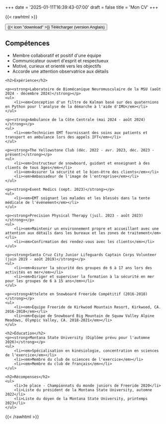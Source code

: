 +++
date = '2025-01-11T16:39:43-07:00'
draft = false
title = 'Mon CV'
+++

{{< rawhtml >}}

<div class="flex justify-center mb-6">
    <a href="/Adrien-Babet-CV.pdf" download>
        <button class="py-2 px-4 bg-blue-500 text-white font-semibold rounded-lg hover:bg-blue-600">
            {{< icon "download" >}} Télécharger (version Anglais)
        </button>
    </a>
</div>

<div class="cv-content mx-auto px-6 pb-6 pt-0 border rounded-lg shadow-md bg-orange-50">
    <h2>Compétences</h2>
    <ul>
        <li>Membre collaboratif et positif d'une équipe</li>
        <li>Communicateur ouvert d'esprit et respectueux</li>
        <li>Motivé, curieux et orienté vers les objectifs</li>
        <li>Accorde une attention observatrice aux détails</li>
    </ul>

    <h2>Expérience</h2>

    <p><strong>Laboratoire de Biomécanique Neuromusculaire de la MSU (août 2024 - décembre 2024)</strong></p>
    <ul>
        <li><em>Conception d'un filtre de Kalman basé sur des quaternions en Python pour l'analyse de la démarche à l'aide d'IMU</em></li>
    </ul>

    <p><strong>Ambulance de la Côte Centrale (mai 2024 - août 2024)</strong></p>
    <ul>
        <li><em>Technicien EMT fournissant des soins aux patients et transport en ambulance lors des appels IFT</em></li>
    </ul>

    <p><strong>The Yellowstone Club (déc. 2022 - avr. 2023, déc. 2023 - présent)</strong></p>
    <ul>
        <li><em>Instructeur de snowboard, guidant et enseignant à des clients de tous âges</em></li>
        <li><em>Assurer la sécurité et le bien-être des clients</em></li>
        <li><em>Ambassadeur de l'image de l'entreprise</em></li>
    </ul>

    <p><strong>Event Medics (sept. 2023)</strong></p>
    <ul>
        <li><em>EMT soignant les malades et les blessés dans la tente médicale de l'événement</em></li>
    </ul>

    <p><strong>Precision Physical Therapy (juil. 2023 - août 2023)</strong></p>
    <ul>
        <li><em>Maintenir un environnement propre et accueillant avec une attention aux détails dans les bureaux et les zones de traitement</em></li>
        <li><em>Confirmation des rendez-vous avec les clients</em></li>
    </ul>

    <p><strong>Santa Cruz City Junior Lifeguards Captain Corps Volunteer (juin 2019 - août 2019)</strong></p>
    <ul>
        <li><em>Assurer la sécurité des groupes de 6 à 17 ans lors des activités en mer</em></li>
        <li><em>Diriger et superviser la formation à la sécurité en mer pour les groupes de 6 à 15 ans</em></li>
    </ul>

    <p><strong>Attelete en Snowboard Freeride Compétitif (2016-2018)</strong></p>
    <ul>
        <li><em>Équipe Freeride de Kirkwood Mountain Resort, Kirkwood, CA. 2016-2018</em></li>
        <li><em>Équipe de Snowboard Big Mountain de Squaw Valley Alpine Meadows, Olympic Valley, CA. 2018-2021</em></li>
    </ul>

    <h2>Éducation</h2>
    <p><strong>Montana State University (Diplôme prévu pour l'automne 2026)</strong></p>
    <ul>
        <li><em>Spécialisation en kinésiologie, concentration en sciences de l'exercice</em></li>
        <li><em>Membre du club de sciences de l'exercice</em></li>
        <li><em>Membre du club de français</em></li>
    </ul>

    <h2>Récompenses</h2>
    <ul>
        <li>3e place - Championnats du monde juniors de Freeride 2020</li>
        <li>Liste du président de la Montana State University, automne 2022</li>
        <li>Liste du doyen de la Montana State University, printemps 2023</li>
    </ul>
</div>
{{< /rawhtml >}}